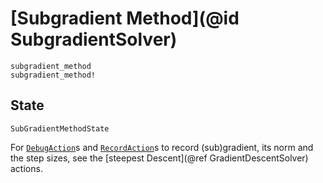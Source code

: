# [Subgradient Method](@id SubgradientSolver)

```@docs
subgradient_method
subgradient_method!
```

## State

```@docs
SubGradientMethodState
```

For [`DebugAction`](@ref)s and [`RecordAction`](@ref)s to record (sub)gradient,
its norm and the step sizes, see the [steepest Descent](@ref GradientDescentSolver)
actions.
